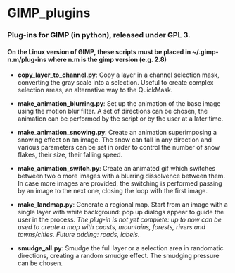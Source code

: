 # GIMP_plugins
### Plug-ins for GIMP (in python), released under GPL 3.
#### On the Linux version of GIMP, these scripts must be placed in ~/.gimp-n.m/plug-ins where n.m is the gimp version (e.g. 2.8)

* **copy_layer_to_channel.py**:
  Copy a layer in a channel selection mask, converting the gray scale into a selection. Useful to create complex selection areas, an alternative way to the QuickMask.

* **make_animation_blurring.py**:
  Set up the animation of the base image using the motion blur filter. A set of directions can be chosen, the animation can be performed by the script or by the user at a later time.

* **make_animation_snowing.py**:
  Create an animation superimposing a snowing effect on an image. The snow can fall in any direction and various parameters can be set in order to control the number of snow flakes, their size, their falling speed.

* **make_animation_switch.py**:
  Create an animated gif which switches between two o more images with a blurring dissolvence between them. In case more images are provided, the switching is performed passing by an image to the next one, closing the loop with the first image.

* **make_landmap.py**:
  Generate a regional map. Start from an image with a single layer with white background: pop up dialogs appear to guide the user in the process. _The plug-in is not yet complete: up to now can be used to create a map with coasts, mountains, forests, rivers and towns/cities. Future adding: roads, labels._

* **smudge_all.py**:
  Smudge the full layer or a selection area in randomatic directions, creating a random smudge effect. The smudging pressure can be chosen.

